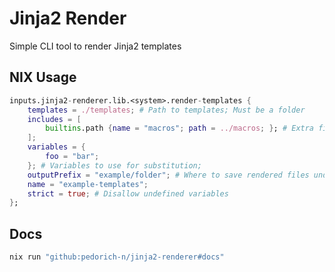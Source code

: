 # Jinja2 Render

Simple CLI tool to render Jinja2 templates

## NIX Usage

```nix
inputs.jinja2-renderer.lib.<system>.render-templates {
    templates = ./templates; # Path to templates; Must be a folder
    includes = [
        builtins.path {name = "macros"; path = ../macros; }; # Extra files to include to Jinja2 Env
    ];
    variables = {
        foo = "bar";
    }; # Variables to use for substitution;
    outputPrefix = "example/folder"; # Where to save rendered files under $out
    name = "example-templates";
    strict = true; # Disallow undefined variables
};

```

## Docs

```nix
nix run "github:pedorich-n/jinja2-renderer#docs"
```
